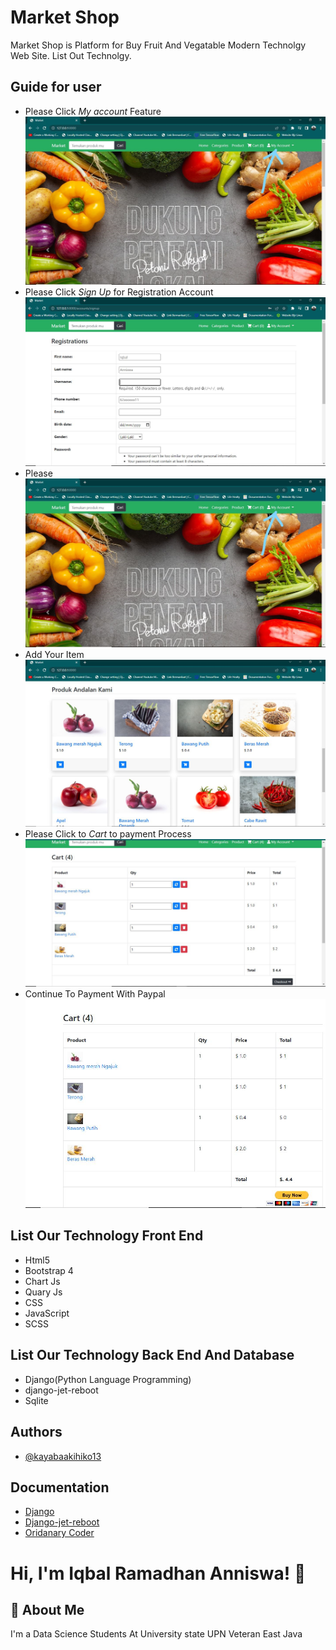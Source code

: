 # Market Shop 

Market Shop is Platform for Buy Fruit And Vegatable
Modern Technolgy Web Site.
List Out Technolgy.

## Guide for user

- Please Click  *My account* Feature
![App Screenshot](dokumentation\photo1_LI.jpg)
- Please Click  *Sign Up* for Registration Account
![App Screenshot](dokumentation\photo3.JPG)
- Please 
![App Screenshot](dokumentation\photo1_LI.jpg)
- Add Your Item
![App Screenshot](dokumentation\photo8.JPG)
- Please Click to *Cart* to payment Process
![App Screenshot](dokumentation\photo9.JPG)
- Continue To Payment With Paypal
![App Screenshot](dokumentation\photo10.JPG)

## List Our Technology Front End

 - Html5
 - Bootstrap 4
 - Chart Js
 - Quary Js
 - CSS
 - JavaScript
 - SCSS
 
## List Our Technology Back End And Database
- Django(Python Language Programming)
- django-jet-reboot
- Sqlite

## Authors

- [@kayabaakihiko13](https://github.com/kayabaakihiko13)


## Documentation


- [Django](https://docs.djangoproject.com/en/4.1/)
- [Django-jet-reboot](https://django-jet-reboot.readthedocs.io/)
- [Oridanary Coder](https://ordinarycoders.com/)
 



# Hi, I'm Iqbal Ramadhan Anniswa! 👋


## 🚀 About Me
I'm a Data Science Students At University state UPN Veteran East Java   
